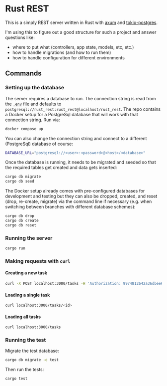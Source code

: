 # Rust REST

This is a simply REST server written in Rust with
[axum](https://crates.io/crates/axum) and
[tokio-postgres](https://crates.io/crates/tokio-postgres).

I'm using this to figure out a good structure for such a project and answer
questions like:

* where to put what (controllers, app state, models, etc, etc.)
* how to handle migrations (and how to run them)
* how to handle configuration for different environments

## Commands

### Setting up the database

The server requires a database to run. The connection string is read from the
[`.env`](.env) file and defaults to
`postgresql://rust_rest:rust_rest@localhost/rust_rest`. The repo contains a
Docker setup for a PostgreSql database that will work with that connection
string. Run via:

```bash
docker compose up
```

You can also change the connection string and connect to a different
(PostgreSql) database of course:

```bash
DATABASE_URL="postgresql://<user>:<password>@<host>/<database>"
```

Once the database is running, it needs to be migrated and seeded so that the
required tables get created and data gets inserted:

```bash
cargo db migrate
cargo db seed
```

The Docker setup already comes with pre-configured databases for development
and testing but they can also be dropped, created, and reset (drop, re-create,
migrate) via the command line if necessary (e.g. when switching between
branches with different database schemes):

```bash
cargo db drop
cargo db create
cargo db reset
```

### Running the server

```bash
cargo run
```

### Making requests with `curl`

#### Creating a new task

```bash
curl -X POST localhost:3000/tasks -H 'Authorization: 9974812642a36dbee625fa06b2463dbff832e17dcce3836dbb128d1db93aeac4e16def5612ee2555bd333c77d65094a470e2' -H 'Content-Type: application/json' -d '{"description": "do something"}'
```

#### Loading a single task

```bash
curl localhost:3000/tasks/<id>
```

#### Loading all tasks

```bash
curl localhost:3000/tasks
```

### Running the test

Migrate the test database:

```bash
cargo db migrate -e test
```

Then run the tests:

```bash
cargo test
```

